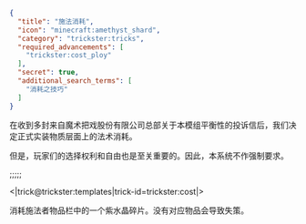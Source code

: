 ```json
{
  "title": "施法消耗",
  "icon": "minecraft:amethyst_shard",
  "category": "trickster:tricks",
  "required_advancements": [
    "trickster:cost_ploy"
  ],
  "secret": true,
  "additional_search_terms": [
    "消耗之技巧"
  ]
}
```

在收到多封来自魔术把戏股份有限公司总部关于本模组平衡性的投诉信后，我们决定正式实装物质层面上的法术消耗。


但是，玩家们的选择权利和自由也是至关重要的。因此，本系统不作强制要求。

;;;;;

<|trick@trickster:templates|trick-id=trickster:cost|>

消耗施法者物品栏中的一个紫水晶碎片。没有对应物品会导致失策。
